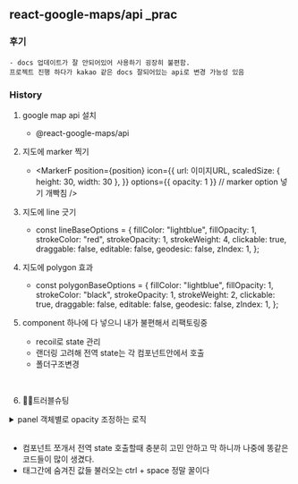 ## react-google-maps/api \_prac

### 후기

    - docs 업데이트가 잘 안되어있어 사용하기 굉장히 불편함.
    프로젝트 진행 하다가 kakao 같은 docs 잘되어있는 api로 변경 가능성 있음

### History

1. google map api 설치

   - @react-google-maps/api

2. 지도에 marker 찍기

   - <MarkerF
     position={position}
     icon={{
               url: 이미지URL,
               scaledSize: { height: 30, width: 30 },
           }}
     options={{ opacity: 1 }} // marker option 넣기 개빡침
     />

3. 지도에 line 긋기

   - <PolylineF 
           options={lineBaseOptions}
           />

     const lineBaseOptions = {
     fillColor: "lightblue",
     fillOpacity: 1,
     strokeColor: "red",
     strokeOpacity: 1,
     strokeWeight: 4,
     clickable: true,
     draggable: false,
     editable: false,
     geodesic: false,
     zIndex: 1,
     };

4. 지도에 polygon 효과

   - <PolygonF
           options={polygonBaseOptions}
           />

     const polygonBaseOptions = {
     fillColor: "lightblue",
     fillOpacity: 1,
     strokeColor: "black",
     strokeOpacity: 1,
     strokeWeight: 2,
     clickable: true,
     draggable: false,
     editable: false,
     geodesic: false,
     zIndex: 1,
     };

5. component 하나에 다 넣으니 내가 불편해서 리팩토링중

   - recoil로 state 관리
   - 랜더링 고려해 전역 state는 각 컴포넌트안에서 호출
   - 폴더구조변경

</br>

6. 👩‍💻트러블슈팅
<details>
<summary>panel 객체별로 opacity 조정하는 로직</summary>

생각보다 까다로웠음..
<input
type="range"
onchange={(e)=>updateOpacity(e); updateOpacityHandler(value);}
/>
input 변경에 따라 opacity값을 바꿔주고 변경 된 opacity를 해당 객체에 반영해주었음

const updateOpacity = (e) => {
setInputValue(e.target.value);
setMarkerOpacity(Number(inputValue / 100));
};
//위의 opacityState를 변경된 객체값에 반영
const updateOpacityHandler = (latLng) => {
const index = position?.findIndex((v) => v.path === latLng.path);
let copy = [];
position?.map((v, i) => {
if (index !== i) {
return copy.push(v);
} else {
const update = { ...v, opacity: markerOpacity };
return copy.push(update);
}
});
setPosition(copy);
};

</details>

</br>

- 컴포넌트 쪼개서 전역 state 호출할때 충분히 고민 안하고 막 하니까 나중에 똥같은 코드들이 많이 생겼다.
- 태그간에 숨겨진 값들 불러오는 ctrl + space 정말 꿀이다
